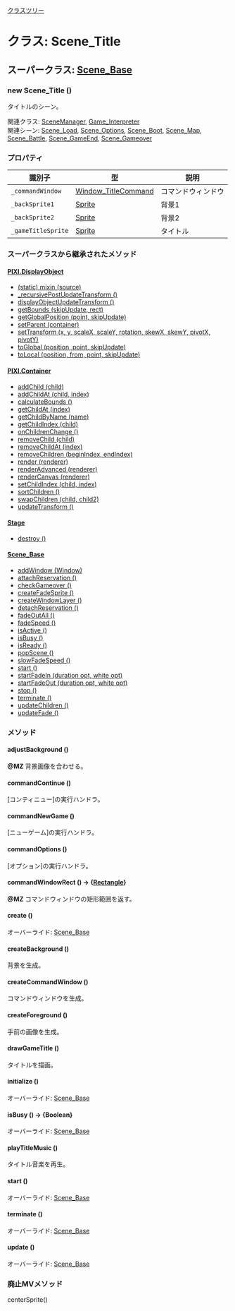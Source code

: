 [クラスツリー](index.md)

# クラス: Scene_Title

## スーパークラス: [Scene_Base](Scene_Base.md)

### new Scene_Title ()
タイトルのシーン。

関連クラス: [SceneManager](SceneManager.md), [Game_Interpreter](Game_Interpreter.md)<br />
関連シーン: [Scene_Load](Scene_Load.md), [Scene_Options](Scene_Options.md), [Scene_Boot](Scene_Boot.md), [Scene_Map](Scene_Map.md), [Scene_Battle](Scene_Battle.md), [Scene_GameEnd](Scene_GameEnd.md), [Scene_Gameover](Scene_Gameover.md)

   
### プロパティ

| 識別子 | 型 | 説明 |
| --- | --- | --- |
| `_commandWindow` | [Window_TitleCommand](Window_TitleCommand.md) | コマンドウィンドウ |
| `_backSprite1` | [Sprite](Sprite.md) | 背景1 |
| `_backSprite2` | [Sprite](Sprite.md) | 背景2 |
| `_gameTitleSprite` | [Sprite](Sprite.md) | タイトル |


### スーパークラスから継承されたメソッド

#### [PIXI.DisplayObject](PIXI.DisplayObject.md)

* [(static) mixin (source)](PIXI.DisplayObject.md#static-mixin-source)
* [\_recursivePostUpdateTransform ()](PIXI.DisplayObject.md#_recursivepostupdatetransform-)
* [displayObjectUpdateTransform ()](PIXI.DisplayObject.md#displayobjectupdatetransform-)
* [getBounds (skipUpdate, rect)](PIXI.DisplayObject.md#getbounds-skipupdate-rect--pixirectangle)
* [getGlobalPosition (point, skipUpdate)](PIXI.DisplayObject.md#getglobalposition-point-skipupdate--pixipoint)
* [setParent (container)](PIXI.DisplayObject.md#setparent-container--pixicontainer)
* [setTransform (x, y, scaleX, scaleY, rotation, skewX, skewY, pivotX, pivotY)](PIXI.DisplayObject.md#settransform-x-y-scalex-scaley-rotation-skewx-skewy-pivotx-pivoty--pixidisplayobject)
* [toGlobal (position, point, skipUpdate)](PIXI.DisplayObject.md#toglobal-position-point-skipupdate--pixipoint)
* [toLocal (position, from, point, skipUpdate)](PIXI.DisplayObject.md#tolocal-position-from-point-skipupdate--pixipoint)

#### [PIXI.Container](PIXI.Container.md)

* [addChild (child) ](PIXI.Container.md#addchild-child--pixidisplayobject)
* [addChildAt (child, index)](PIXI.Container.md#addchildat-child-index--pixidisplayobject)
* [calculateBounds ()](PIXI.Container.md#calculatebounds-)
* [getChildAt (index)](PIXI.Container.md#getchildat-index--pixidisplayobject)
* [getChildByName (name)](PIXI.Container.md#getchildbyname-name--pixidisplayobject)
* [getChildIndex (child)](PIXI.Container.md#getchildindex-child--pixidisplayobject)
* [onChildrenChange ()](PIXI.Container.md#onchildrenchange-)
* [removeChild (child)](PIXI.Container.md#removechild-child--pixidisplayobject)
* [removeChildAt (index)](PIXI.Container.md#removechildat-index--pixidisplayobject)
* [removeChildren (beginIndex, endIndex)](PIXI.Container.md#removechildren-beginindex-endindex--arraypixidisplayobject)
* [render (renderer)](PIXI.Container.md#render-renderer)
* [renderAdvanced (renderer)](PIXI.Container.md#renderadvanced-renderer)
* [renderCanvas (renderer)](PIXI.Container.md#rendercanvas-renderer)
* [setChildIndex (child, index)](PIXI.Container.md#setchildindex-child-index)
* [sortChildren ()](PIXI.Container.md#sortchildren-)
* [swapChildren (child, child2)](PIXI.Container.md#swapchildren-child-child2)
* [updateTransform ()](PIXI.Container.md#updatetransform-)

#### [Stage](Stage.md)

* [destroy ()](Stage.md#destroy-)

#### [Scene_Base](Scene_Base.md)

* [addWindow (Window)](Scene_Base.md#addwindow-window)
* [attachReservation ()](Scene_Base.md#attachreservation-)
* [checkGameover ()](Scene_Base.md#checkgameover-)
* [createFadeSprite ()](Scene_Base.md#createfadesprite-)
* [createWindowLayer ()](Scene_Base.md#createwindowlayer-)
* [detachReservation ()](Scene_Base.md#detachreservation-)
* [fadeOutAll ()](Scene_Base.md#fadeoutall-)
* [fadeSpeed ()](Scene_Base.md#fadespeed---number)
* [isActive ()](Scene_Base.md#isactive---boolean)
* [isBusy ()](Scene_Base.md#isbusy---boolean)
* [isReady ()](Scene_Base.md#isready---boolean)
* [popScene ()](Scene_Base.md#popscene-)
* [slowFadeSpeed ()](Scene_Base.md#slowfadespeed---number)
* [start ()](Scene_Base.md#start-)
* [startFadeIn (duration opt, white opt)](Scene_Base.md#startfadein-duration-opt-white-opt)
* [startFadeOut (duration opt, white opt)](Scene_Base.md#startfadeout-duration-opt-white-opt)
* [stop ()](Scene_Base.md#stop-)
* [terminate ()](Scene_Base.md#terminate-)
* [updateChildren ()](Scene_Base.md#updatechildren-)
* [updateFade ()](Scene_Base.md#updatefade-)

### メソッド

#### adjustBackground ()
**@MZ** 背景画像を合わせる。


#### commandContinue ()
[コンティニュー]の実行ハンドラ。


#### commandNewGame ()
[ニューゲーム]の実行ハンドラ。


#### commandOptions ()
[オプション]の実行ハンドラ。


#### commandWindowRect () → {[Rectangle](Rectangle.md)}
**@MZ** コマンドウィンドウの矩形範囲を返す。


#### create ()
オーバーライド: [Scene_Base](Scene_Base.md#create-)


#### createBackground ()
背景を生成。


#### createCommandWindow ()
コマンドウィンドウを生成。


#### createForeground ()
手前の画像を生成。


#### drawGameTitle ()
タイトルを描画。


#### initialize ()
オーバーライド: [Scene_Base](Scene_Base.md#initialize-)


#### isBusy () → {Boolean}
オーバーライド: [Scene_Base](Scene_Base.md#isBusy-boolean)


#### playTitleMusic ()
タイトル音楽を再生。


#### start ()
オーバーライド: [Scene_Base](Scene_Base.md#start-)


#### terminate ()
オーバーライド: [Scene_Base](Scene_Base.md#terminate-)


#### update ()
オーバーライド: [Scene_Base](Scene_Base.md#update-)


### 廃止MVメソッド
centerSprite()